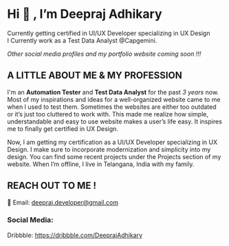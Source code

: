 # Hi 👋 , I’m Deepraj Adhikary<br/>
Currently getting certified in UI/UX Developer specializing in UX Design<br/>
I Currently work as a Test Data Analyst @Capgemini.<br/>

_Other social media profiles and my portfolio website coming soon !!!_

## **A LITTLE ABOUT ME & MY PROFESSION**
I'm an **Automation Tester** and **Test Data Analyst** for the past _3 years_ now. Most of my inspirations and ideas for a well-organized website came to me when I used to test them.  Sometimes the websites are either too outdated or it’s just too cluttered to work with. This made me realize how simple, understandable and easy to use website makes a user’s life easy. It inspires me to finally get certified in UX Design.

Now, I am getting my certification as a UI/UX Developer specializing in UX Design. I make sure to incorporate modernization and simplicity into my design. You can find some recent projects under the Projects section of my website. When I’m offline, I live in Telangana, India with my family.

## REACH OUT TO ME !
📨 Email: deepraj.developer@gmail.com<br/>
### Social Media:<br/>
Dribbble: https://dribbble.com/DeeprajAdhikary<br/>
